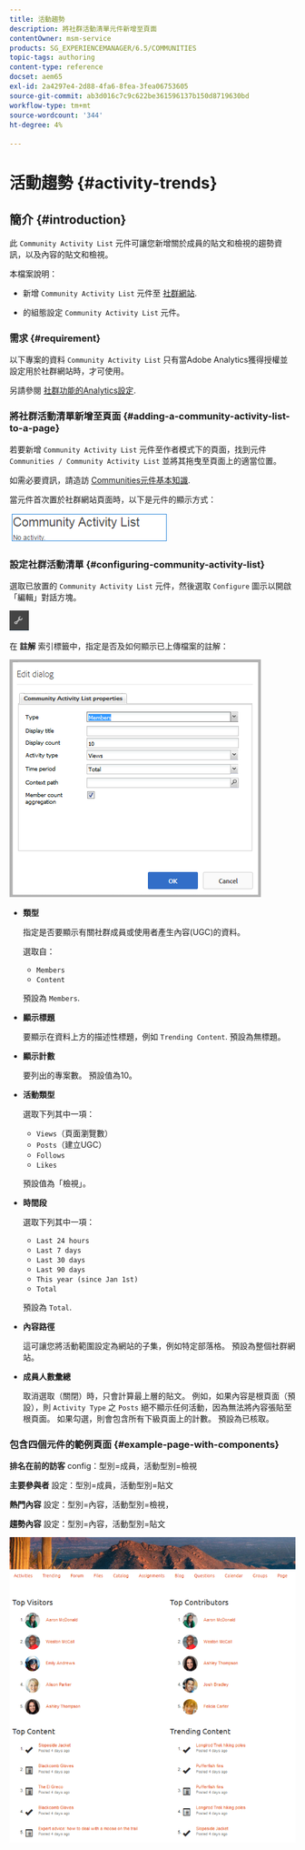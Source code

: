 ```yaml
---
title: 活動趨勢
description: 將社群活動清單元件新增至頁面
contentOwner: msm-service
products: SG_EXPERIENCEMANAGER/6.5/COMMUNITIES
topic-tags: authoring
content-type: reference
docset: aem65
exl-id: 2a4297e4-2d88-4fa6-8fea-3fea06753605
source-git-commit: ab3d016c7c9c622be361596137b150d8719630bd
workflow-type: tm+mt
source-wordcount: '344'
ht-degree: 4%

---
```


# 活動趨勢 {#activity-trends}

## 簡介 {#introduction}

此 `Community Activity List` 元件可讓您新增關於成員的貼文和檢視的趨勢資訊，以及內容的貼文和檢視。

本檔案說明：

* 新增 `Community Activity List` 元件至 [社群網站](/help/communities/overview.md#community-sites).

* 的組態設定 `Community Activity List` 元件。

### 需求 {#requirement}

以下專案的資料 `Community Activity List` 只有當Adobe Analytics獲得授權並設定用於社群網站時，才可使用。

另請參閱 [社群功能的Analytics設定](/help/communities/analytics.md).

### 將社群活動清單新增至頁面 {#adding-a-community-activity-list-to-a-page}

若要新增 `Community Activity List` 元件至作者模式下的頁面，找到元件 `Communities / Community Activity List` 並將其拖曳至頁面上的適當位置。

如需必要資訊，請造訪 [Communities元件基本知識](/help/communities/basics.md).

當元件首次置於社群網站頁面時，以下是元件的顯示方式：

![社群活動](assets/community-activity.png)

### 設定社群活動清單  {#configuring-community-activity-list}

選取已放置的 `Community Activity List` 元件，然後選取 `Configure` 圖示以開啟「編輯」對話方塊。

![設定](assets/configure-new.png)

在 **註解** 索引標籤中，指定是否及如何顯示已上傳檔案的註解：

![屬性](assets/activity-list-properties.png)

* **類型**

  指定是否要顯示有關社群成員或使用者產生內容(UGC)的資料。

  選取自：

   * `Members`
   * `Content`

  預設為 `Members`.

* **顯示標題**

  要顯示在資料上方的描述性標題，例如 `Trending Content`.
預設為無標題。

* **顯示計數**

  要列出的專案數。
預設值為10。

* **活動類型**

  選取下列其中一項：

   * `Views`（頁面瀏覽數）
   * `Posts`（建立UGC）
   * `Follows`
   * `Likes`

  預設值為「檢視」。

* **時間段**

  選取下列其中一項：

   * `Last 24 hours`
   * `Last 7 days`
   * `Last 30 days`
   * `Last 90 days`
   * `This year (since Jan 1st)`
   * `Total`

  預設為 `Total`.

* **內容路徑**

  這可讓您將活動範圍設定為網站的子集，例如特定部落格。
預設為整個社群網站。

* **成員人數彙總**

  取消選取（關閉）時，只會計算最上層的貼文。 例如，如果內容是根頁面（預設），則 `Activity Type` 之 `Posts` 絕不顯示任何活動，因為無法將內容張貼至根頁面。 如果勾選，則會包含所有下級頁面上的計數。
預設為已核取。

### 包含四個元件的範例頁面 {#example-page-with-components}

**排名在前的訪客** config：型別=成員，活動型別=檢視

**主要參與者** 設定：型別=成員，活動型別=貼文

**熱門內容** 設定：型別=內容，活動型別=檢視，

**趨勢內容** 設定：型別=內容，活動型別=貼文

![元件](assets/activity-list-components.png)

